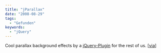 ```yaml
---
title: "jParallax"
date: "2008-08-29"
tags:
  - "Gefunden"
keywords:
  - "jQuery"
---
```


Cool parallax background effects by a [jQuery-Plugin](http://webdev.stephband.info/parallax.html) for the rest of us. \[[via](http://ajaxian.com/archives/jparallax-turns-elements-into-a-viewport)\]
